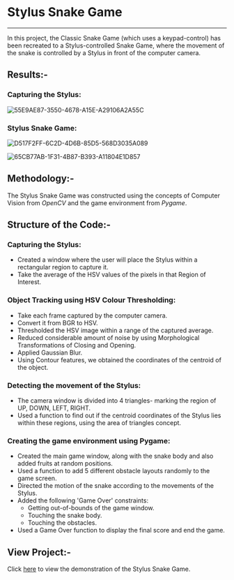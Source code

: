 # Stylus Snake Game

***

In this project, the Classic Snake Game (which uses a keypad-control) has been recreated to a Stylus-controlled Snake Game, where the movement of the snake is controlled by a Stylus in front of the computer camera. 

## Results:-

### Capturing the Stylus:
![55E9AE87-3550-4678-A15E-A29106A2A55C](https://user-images.githubusercontent.com/87858655/136691892-5bca8dfa-80a8-438d-906c-59087345ff92.jpeg)

### Stylus Snake Game:
![D517F2FF-6C2D-4D6B-85D5-568D3035A089](https://user-images.githubusercontent.com/87858655/136691821-96d4a427-f87d-4ad1-8f39-536c43c6dca4.jpeg)

![65CB77AB-1F31-4B87-B393-A11804E1D857](https://user-images.githubusercontent.com/87858655/136691895-960f7807-59e2-44e3-bf22-9e36638b1d4a.jpeg)

## Methodology:-

The Stylus Snake Game was constructed using the concepts of Computer Vision from _OpenCV_ and the game environment from _Pygame_.

## Structure of the Code:-

### Capturing the Stylus:
* Created a window where the user will place the Stylus within a rectangular region to capture it.
* Take the average of the HSV values of the pixels in that Region of Interest. 

### Object Tracking using HSV Colour Thresholding:

* Take each frame captured by the computer camera.
* Convert it from BGR to HSV.
* Thresholded the HSV image within a range of the captured average.
* Reduced considerable amount of noise by using Morphological Transformations of Closing and Opening.
* Applied Gaussian Blur.
* Using Contour features, we obtained the coordinates of the centroid of the object.

### Detecting the movement of the Stylus:

* The camera window is divided into 4 triangles-  marking the region of UP, DOWN, LEFT, RIGHT.
* Used a function to find out if the centroid coordinates of the Stylus lies within these regions, using the area of triangles concept.

### Creating the game environment using Pygame:

* Created the main game window, along with the snake body and also added fruits at random positions.
* Used a function to add 5 different obstacle layouts randomly to the game screen.
* Directed the motion of the snake according to the movements of the Stylus.
* Added the following 'Game Over' constraints:
    * Getting out-of-bounds of the game window.
    * Touching the snake body.
    * Touching the obstacles.
* Used a Game Over function to display the final score and end the game.

## View Project:-

Click [here](https://drive.google.com/file/d/1dIJKaCovz5QvhqxD-vpsmabsd6NoLNYW/view?usp=sharing) to view the demonstration of the Stylus Snake Game.
